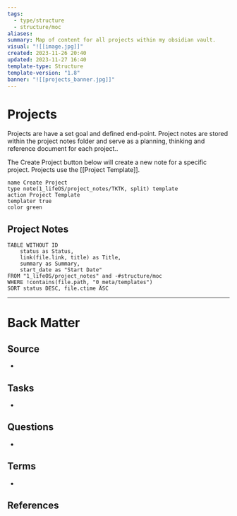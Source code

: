 ```yaml
---
tags:
  - type/structure
  - structure/moc
aliases: 
summary: Map of content for all projects within my obsidian vault.
visual: "![[image.jpg]]"
created: 2023-11-26 20:40
updated: 2023-11-27 16:40
template-type: Structure
template-version: "1.8"
banner: "![[projects_banner.jpg]]"
---
```

# Projects


Projects are have a set goal and defined end-point. Project notes are stored within the project notes folder and serve as a planning, thinking and reference document for each project.. 

The Create Project button below will create a new note for a specific project. Projects use the [[Project Template]].

```button
name Create Project
type note(1_lifeOS/project_notes/TKTK, split) template
action Project Template
templater true
color green
```
## Project Notes
<!-- Main STRUCTURE of my content -->

```dataview
TABLE WITHOUT ID
	status as Status,
	link(file.link, title) as Title,
	summary as Summary,
	start_date as "Start Date"
FROM "1_lifeOS/project_notes" and -#structure/moc
WHERE !contains(file.path, "0_meta/templates")
SORT status DESC, file.ctime ASC
```
---
# Back Matter
## Source
<!-- Always keep a link to the source. --> 
- 

## Tasks
<!-- What remains to be done with this note? --> 
- 

## Questions
<!-- What remains for you to consider? --> 
- 

## Terms
<!-- Links to definition pages -->
- 

## References
<!-- Links to pages not referenced in the content -->